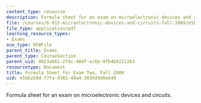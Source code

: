 ```yaml
---
content_type: resource
description: Formula sheet for an exam on microelectronic devices and circuits.
file: /courses/6-012-microelectronic-devices-and-circuits-fall-2009/e5bb2e9df7fad38248a4383dd9d8eb49_MIT6_012F09_exam2_formula.pdf
file_type: application/pdf
learning_resource_types:
- Exams
ocw_type: OCWFile
parent_title: Exams
parent_type: CourseSection
parent_uid: 4023a661-27dc-40df-ec6b-9fb469221263
resourcetype: Document
title: Formula Sheet for Exam Two, Fall 2009
uid: e5bb2e9d-f7fa-d382-48a4-383dd9d8eb49
---
```

Formula sheet for an exam on microelectronic devices and circuits.

